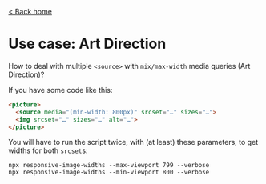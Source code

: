 [< Back home](/responsive-image-widths/)

# Use case: Art Direction

How to deal with multiple `<source>` with `mix/max-width` media queries (Art Direction)?

If you have some code like this:

```html
<picture>
  <source media="(min-width: 800px)" srcset="…" sizes="…">
  <img srcset="…" sizes="…" alt="…">
</picture>
```

You will have to run the script twice, with (at least) these parameters, to get widths for both `srcset`s:

```shell
npx responsive-image-widths --max-viewport 799 --verbose
npx responsive-image-widths --min-viewport 800 --verbose
```
